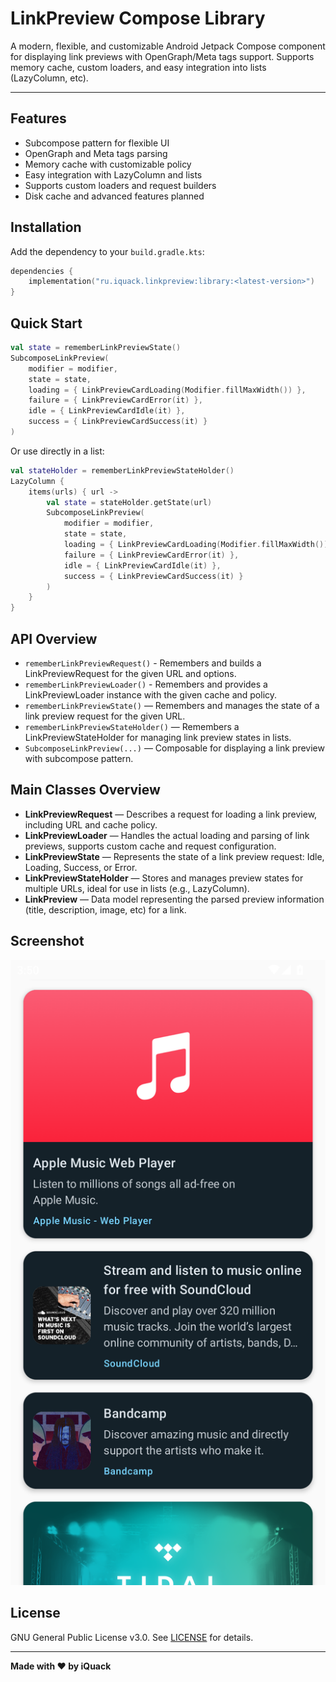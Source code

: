 # LinkPreview Compose Library

A modern, flexible, and customizable Android Jetpack Compose component for displaying link previews with OpenGraph/Meta tags support. Supports memory cache, custom loaders, and easy integration into lists (LazyColumn, etc).

---

## Features
- Subcompose pattern for flexible UI
- OpenGraph and Meta tags parsing
- Memory cache with customizable policy
- Easy integration with LazyColumn and lists
- Supports custom loaders and request builders
- Disk cache and advanced features planned

## Installation

Add the dependency to your `build.gradle.kts`:

```kotlin
dependencies {
    implementation("ru.iquack.linkpreview:library:<latest-version>")
}
```

## Quick Start

```kotlin
val state = rememberLinkPreviewState()
SubcomposeLinkPreview(
    modifier = modifier,
    state = state,
    loading = { LinkPreviewCardLoading(Modifier.fillMaxWidth()) },
    failure = { LinkPreviewCardError(it) },
    idle = { LinkPreviewCardIdle(it) },
    success = { LinkPreviewCardSuccess(it) }
)
```

Or use directly in a list:

```kotlin
val stateHolder = rememberLinkPreviewStateHolder()
LazyColumn {
    items(urls) { url ->
        val state = stateHolder.getState(url)
        SubcomposeLinkPreview(
            modifier = modifier,
            state = state,
            loading = { LinkPreviewCardLoading(Modifier.fillMaxWidth()) },
            failure = { LinkPreviewCardError(it) },
            idle = { LinkPreviewCardIdle(it) },
            success = { LinkPreviewCardSuccess(it) }
        )
    }
}
```

## API Overview

- `rememberLinkPreviewRequest()` - Remembers and builds a LinkPreviewRequest for the given URL and options.
- `rememberLinkPreviewLoader()` - Remembers and provides a LinkPreviewLoader instance with the given cache and policy.
- `rememberLinkPreviewState()` — Remembers and manages the state of a link preview request for the given URL.
- `rememberLinkPreviewStateHolder()` — Remembers a LinkPreviewStateHolder for managing link preview states in lists.
- `SubcomposeLinkPreview(...)` — Composable for displaying a link preview with subcompose pattern.

## Main Classes Overview

- **LinkPreviewRequest** — Describes a request for loading a link preview, including URL and cache policy.
- **LinkPreviewLoader** — Handles the actual loading and parsing of link previews, supports custom cache and request configuration.
- **LinkPreviewState** — Represents the state of a link preview request: Idle, Loading, Success, or Error.
- **LinkPreviewStateHolder** — Stores and manages preview states for multiple URLs, ideal for use in lists (e.g., LazyColumn).
- **LinkPreview** — Data model representing the parsed preview information (title, description, image, etc) for a link.

## Screenshot

![LinkPreviewCard Screenshot](docs/screenshot.png)

## License

GNU General Public License v3.0. See [LICENSE](LICENSE) for details.

---

**Made with ❤️ by iQuack**
